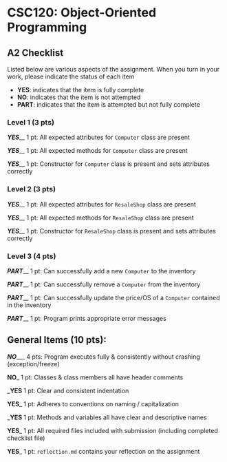 # CSC120: Object-Oriented Programming
## A2 Checklist

Listed below are various aspects of the assignment.  When you turn in your work, please indicate the status of each item

- **YES**: indicates that the item is fully complete
- **NO**: indicates that the item is not attempted
- **PART**: indicates that the item is attempted but not fully complete

### Level 1 (3 pts)

_**YES**___ 1 pt: All expected attributes for `Computer` class are present

_**YES**___ 1 pt: All expected methods for `Computer` class are present

_**YES**___ 1 pt: Constructor for `Computer` class is present and sets attributes correctly

### Level 2 (3 pts)

_**YES**___ 1 pt: All expected attributes for `ResaleShop` class are present

_**YES**___ 1 pt: All expected methods for `ResaleShop` class are present

_**YES**___ 1 pt: Constructor for `ResaleShop` class is present and sets attributes correctly

### Level 3 (4 pts)

_**PART**___ 1 pt: Can successfully add a new `Computer` to the inventory

_**PART**___ 1 pt: Can successfully remove a `Computer` from the inventory

_**PART**___ 1 pt: Can successfully update the price/OS of a `Computer` contained in the inventory

_**PART**___ 1 pt: Program prints appropriate error messages

## General Items (10 pts):

_**NO**____ 4 pts: Program executes fully & consistently without crashing (exception/freeze)

__**NO**___ 1 pt: Classes & class members all have header comments

___**YES**__ 1 pt: Clear and consistent indentation

__**YES**___ 1 pt: Adheres to conventions on naming / capitalization

___**YES**__ 1 pt: Methods and variables all have clear and descriptive names

__**YES**___ 1 pt: All required files included with submission (including completed checklist file)

__**YES**___ 1 pt: `reflection.md` contains your reflection on the assignment

